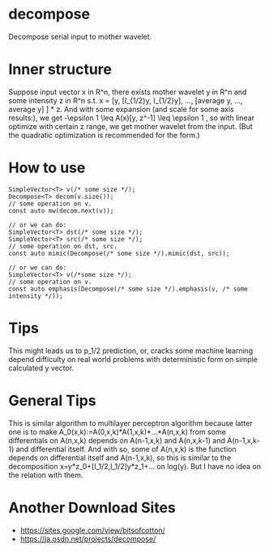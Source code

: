 # decompose
Decompose serial input to mother wavelet.

# Inner structure
Suppose input vector x in R^n, there exists mother wavelet y in R^n and some intensity z in R^n s.t.
x = \[y, \[I_{1/2}y, I_{1/2}y\], ..., \[average y, ..., average y\] \] \* z.
And with some expansion (and scale for some axis results:), we get -\epsilon 1 \leq A(x)\[y, z^-1\] \leq \epsilon 1 ,
so with linear optimize with certain z range, we get mother wavelet from the input. (But the quadratic optimization is recommended for the form.)

# How to use
    SimpleVector<T> v(/* some size */);
    Decompose<T> decom(v.size());
    // some operation on v.
    const auto mw(decom.next(v));
    
    // or we can do:
    SimpleVector<T> dst(/* some size */);
    SimpleVector<T> src(/* some size */);
    // some operation on dst, src.
    const auto mimic(Decompose(/* some size */).mimic(dst, src));
    
    // or we can do:
    SimpleVector<T> v(/*some size */);
    // some operation on v.
    const auto emphasis(Decompose(/* some size */).emphasis(v, /* some intensity */));

# Tips
This might leads us to p_1/2 prediction, or, cracks some machine learning depend difficulty on real world problems with deterministic form on simple calculated y vector.

# General Tips
This is similar algorithm to multilayer perceptron algorithm because latter one is to make A_0(x,k):=A(0,x,k)\*A(1,x,k)\*...\*A(n,x,k) from some differentials on A(n,x,k) depends on A(n-1,x,k) and A(n,x,k-1) and A(n-1,x,k-1) and differential itself. And with so, some of A(n,x,k) is the function depends on differential itself and A(n-1,x,k), so this is similar to the decomposition x=y\*z_0+\[I_1/2,I_1/2]y\*z_1+... on log(y). But I have no idea on the relation with them.

# Another Download Sites
* https://sites.google.com/view/bitsofcotton/
* https://ja.osdn.net/projects/decompose/
